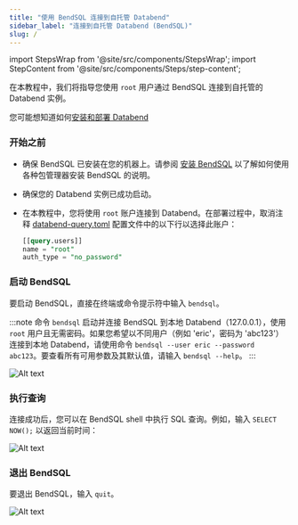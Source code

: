 ```yaml
---
title: "使用 BendSQL 连接到自托管 Databend"
sidebar_label: "连接到自托管 Databend (BendSQL)"
slug: /
---
```


import StepsWrap from '@site/src/components/StepsWrap';
import StepContent from '@site/src/components/Steps/step-content';

在本教程中，我们将指导您使用 `root` 用户通过 BendSQL 连接到自托管的 Databend 实例。

您可能想知道如何[安装和部署 Databend](/guides/deploy/)

<StepsWrap>
<StepContent number="1">

### 开始之前

- 确保 BendSQL 已安装在您的机器上。请参阅 [安装 BendSQL](/guides/sql-clients/bendsql/#installing-bendsql) 以了解如何使用各种包管理器安装 BendSQL 的说明。
- 确保您的 Databend 实例已成功启动。
- 在本教程中，您将使用 `root` 账户连接到 Databend。在部署过程中，取消注释 [databend-query.toml](https://github.com/databendlabs/databend/blob/main/scripts/distribution/configs/databend-query.toml) 配置文件中的以下行以选择此账户：

  ```sql title="databend-query.toml"
  [[query.users]]
  name = "root"
  auth_type = "no_password"
  ```

</StepContent>
<StepContent number="2">

### 启动 BendSQL

要启动 BendSQL，直接在终端或命令提示符中输入 `bendsql`。

:::note
命令 `bendsql` 启动并连接 BendSQL 到本地 Databend（127.0.0.1），使用 `root` 用户且无需密码。如果您希望以不同用户（例如 'eric'，密码为 'abc123'）连接到本地 Databend，请使用命令 `bendsql --user eric --password abc123`。要查看所有可用参数及其默认值，请输入 `bendsql --help`。
:::

![Alt text](/img/connect/bendsql-1.gif)

</StepContent>
<StepContent number="3">

### 执行查询

连接成功后，您可以在 BendSQL shell 中执行 SQL 查询。例如，输入 `SELECT NOW();` 以返回当前时间：

![Alt text](/img/connect/bendsql-2.gif)

</StepContent>
<StepContent number="4">

### 退出 BendSQL

要退出 BendSQL，输入 `quit`。

![Alt text](/img/connect/bendsql-3.gif)

</StepContent>
</StepsWrap>

